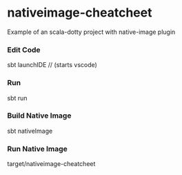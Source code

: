 # nativeimage-cheatcheet
Example of an scala-dotty project with native-image plugin

### Edit Code
sbt launchIDE // (starts vscode)

### Run
sbt run

### Build Native Image
sbt nativeImage

### Run Native Image
target/nativeimage-cheatcheet
